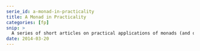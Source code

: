 ```yaml
---
serie_id: a-monad-in-practicality
title: A Monad in Practicality
categories: [fp]
snip: >
  A series of short articles on practical applications of monads (and other algebras) in JavaScript.
date: 2014-03-20
---
```


